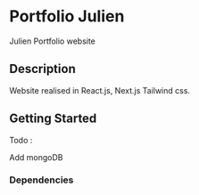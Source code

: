 # Portfolio Julien  

Julien Portfolio website

## Description

Website realised in React.js, Next.js Tailwind css.


## Getting Started


Todo :

Add mongoDB 

### Dependencies

